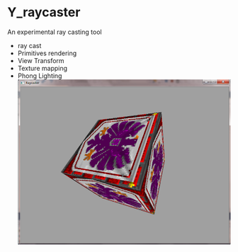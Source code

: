 Y_raycaster
============
An experimental ray casting tool <br>
* ray cast
* Primitives rendering
* View Transform
* Texture mapping
* Phong Lighting
![src2](https://github.com/chrisjin/MyResources/blob/master/Y_raycaster/cube.PNG)

